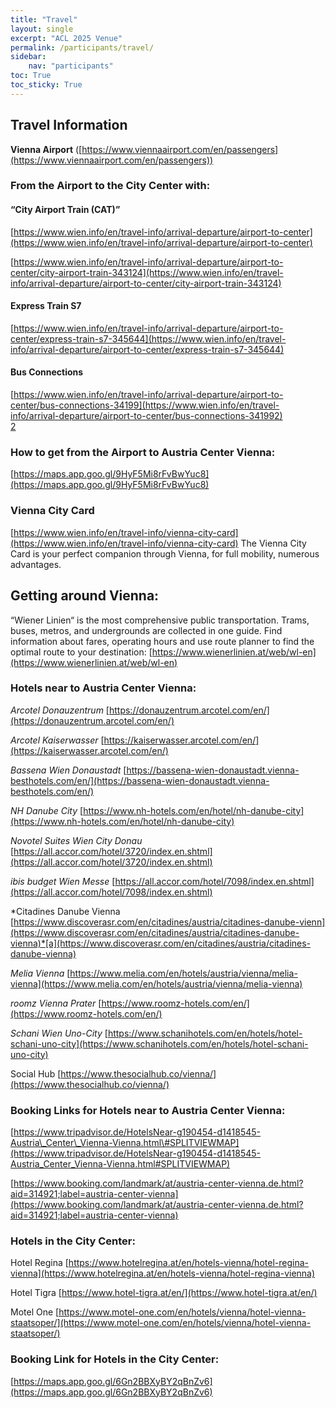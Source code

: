 ```yaml
---
title: "Travel"
layout: single
excerpt: "ACL 2025 Venue"
permalink: /participants/travel/
sidebar:
    nav: "participants"
toc: True
toc_sticky: True
---
```


## Travel Information

**Vienna Airport** ([https://www.viennaairport.com/en/passengers](https://www.viennaairport.com/en/passengers))

### **From the Airport to the City Center with:**

#### **“City Airport Train (CAT)”**

[https://www.wien.info/en/travel-info/arrival-departure/airport-to-center](https://www.wien.info/en/travel-info/arrival-departure/airport-to-center)

[https://www.wien.info/en/travel-info/arrival-departure/airport-to-center/city-airport-train-343124](https://www.wien.info/en/travel-info/arrival-departure/airport-to-center/city-airport-train-343124)

#### **Express Train S7**

[https://www.wien.info/en/travel-info/arrival-departure/airport-to-center/express-train-s7-345644](https://www.wien.info/en/travel-info/arrival-departure/airport-to-center/express-train-s7-345644)

#### **Bus Connections**

[https://www.wien.info/en/travel-info/arrival-departure/airport-to-center/bus-connections-34199](https://www.wien.info/en/travel-info/arrival-departure/airport-to-center/bus-connections-341992)  
[2](https://www.wien.info/en/travel-info/arrival-departure/airport-to-center/bus-connections-341992)

### **How to get from the Airport to Austria Center Vienna:**

[https://maps.app.goo.gl/9HyF5Mi8rFvBwYuc8](https://maps.app.goo.gl/9HyF5Mi8rFvBwYuc8)

### **Vienna City Card**

[https://www.wien.info/en/travel-info/vienna-city-card](https://www.wien.info/en/travel-info/vienna-city-card)
The Vienna City Card is your perfect companion through Vienna,  for full mobility, numerous advantages.

## **Getting around Vienna:**

“Wiener Linien“ is the most comprehensive public transportation. Trams, buses, metros, and undergrounds are collected in one guide. Find information about fares, operating hours and use route planner to find the optimal route to your destination: [https://www.wienerlinien.at/web/wl-en](https://www.wienerlinien.at/web/wl-en)

### **Hotels near to Austria Center Vienna:**

*Arcotel Donauzentrum* [https://donauzentrum.arcotel.com/en/](https://donauzentrum.arcotel.com/en/)

*Arcotel Kaiserwasser* [https://kaiserwasser.arcotel.com/en/](https://kaiserwasser.arcotel.com/en/)

*Bassena Wien Donaustadt* [https://bassena-wien-donaustadt.vienna-besthotels.com/en/](https://bassena-wien-donaustadt.vienna-besthotels.com/en/)

*NH Danube City* [https://www.nh-hotels.com/en/hotel/nh-danube-city](https://www.nh-hotels.com/en/hotel/nh-danube-city)

*Novotel Suites Wien City Donau* [https://all.accor.com/hotel/3720/index.en.shtml](https://all.accor.com/hotel/3720/index.en.shtml)

*ibis budget Wien Messe* [https://all.accor.com/hotel/7098/index.en.shtml](https://all.accor.com/hotel/7098/index.en.shtml)

*Citadines Danube Vienna [https://www.discoverasr.com/en/citadines/austria/citadines-danube-vienn](https://www.discoverasr.com/en/citadines/austria/citadines-danube-vienna)*[a](https://www.discoverasr.com/en/citadines/austria/citadines-danube-vienna)

*Melia Vienna* [https://www.melia.com/en/hotels/austria/vienna/melia-vienna](https://www.melia.com/en/hotels/austria/vienna/melia-vienna)

*roomz Vienna Prater* [https://www.roomz-hotels.com/en/](https://www.roomz-hotels.com/en/)

*Schani Wien Uno-City* [https://www.schanihotels.com/en/hotels/hotel-schani-uno-city](https://www.schanihotels.com/en/hotels/hotel-schani-uno-city)

Social Hub [https://www.thesocialhub.co/vienna/](https://www.thesocialhub.co/vienna/)

### **Booking Links for Hotels near to Austria Center Vienna:**

[https://www.tripadvisor.de/HotelsNear-g190454-d1418545-Austria\_Center\_Vienna-Vienna.html\#SPLITVIEWMAP](https://www.tripadvisor.de/HotelsNear-g190454-d1418545-Austria_Center_Vienna-Vienna.html#SPLITVIEWMAP)

[https://www.booking.com/landmark/at/austria-center-vienna.de.html?aid=314921;label=austria-center-vienna](https://www.booking.com/landmark/at/austria-center-vienna.de.html?aid=314921;label=austria-center-vienna)

### **Hotels in the City Center:**

Hotel Regina [https://www.hotelregina.at/en/hotels-vienna/hotel-regina-vienna](https://www.hotelregina.at/en/hotels-vienna/hotel-regina-vienna)

Hotel Tigra [https://www.hotel-tigra.at/en/](https://www.hotel-tigra.at/en/)

Motel One [https://www.motel-one.com/en/hotels/vienna/hotel-vienna-staatsoper/](https://www.motel-one.com/en/hotels/vienna/hotel-vienna-staatsoper/)

### **Booking Link for Hotels in the City Center:**

[https://maps.app.goo.gl/6Gn2BBXyBY2qBnZv6](https://maps.app.goo.gl/6Gn2BBXyBY2qBnZv6)